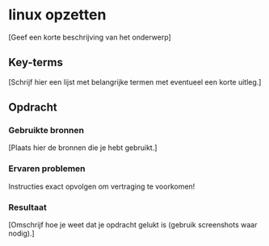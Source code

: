 # linux opzetten
[Geef een korte beschrijving van het onderwerp]

## Key-terms
[Schrijf hier een lijst met belangrijke termen met eventueel een korte uitleg.]

## Opdracht
### Gebruikte bronnen
[Plaats hier de bronnen die je hebt gebruikt.]

### Ervaren problemen
Instructies exact opvolgen om vertraging te voorkomen!

### Resultaat
[Omschrijf hoe je weet dat je opdracht gelukt is (gebruik screenshots waar nodig).]
